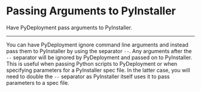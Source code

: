 # Passing Arguments to PyInstaller

Have PyDeployment pass arguments to PyInstaller.

---

You can have PyDeployment ignore command line arguments and instead pass them to
PyInstaller by using the separator `--`. Any arguments after the `--` separator
will be ignored by PyDeployment and passed on to PyInstaller. This is useful when
passing Python scripts to PyDeployment or when specifying parameters for a
PyInstaller spec file. In the latter case, you will need to double the `--`
separator as PyInstaller itself uses it to pass parameters to a spec file.
